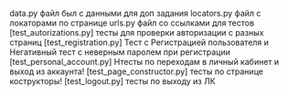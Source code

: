 data.py файл был с данными для доп задания
locators.py файл с локаторами по странице
urls.py файл со ссылками для тестов
[test_autorizations.py] тесты для проверки авторизации с разных страниц
[test_registration.py] Тест с Регистрацией пользователя и Негативный тест с неверным паролем при регистрации
[test_personal_account.py] Нтесты по переходам в личный кабинет и выход из аккаунта!
[test_page_constructor.py] тесты по странице кострукторы!
[test_logout.py]  тесты по выходу из ЛК